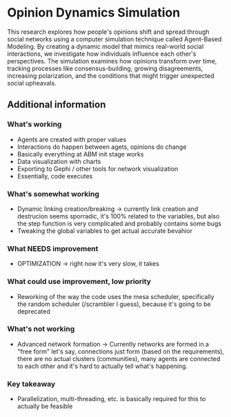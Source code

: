 # Opinion Dynamics Simulation
This research explores how people's opinions shift and spread through social networks using a computer simulation technique called Agent-Based Modeling. By creating a dynamic model that mimics real-world social interactions, we investigate how individuals influence each other's perspectives. The simulation examines how opinions transform over time, tracking processes like consensus-building, growing disagreements, increasing polarization, and the conditions that might trigger unexpected social upheavals.

## Additional information

### What's working
- Agents are created with proper values
- Interactions do happen between agets, opinions do change
- Basically everything at ABM init stage works
- Data visualization with charts
- Exporting to Gephi / other tools for network visualization
- Essentially, code executes


### What's somewhat working
- Dynamic linking creation/breaking -> currently link creation and destrucion seems sporradic, it's 100% related to the variables, but also the step function is very complicated and probably contains some bugs
- Tweaking the global variables to get actual accurate bevahior

### What NEEDS improvement
- OPTIMIZATION -> right now it's very slow, it takes

### What could use improvement, low priority
- Reworking of the way the code uses the mesa scheduler, specifically the random scheduler (/scrambler I guess), because it's going to be deprecated

### What's not working
- Advanced network formation -> Currently networks are formed in a "free form" let's say, connections just form (based on the requirements), there are no actual clusters (communities), many agents are connected to each other and it's hard to actually tell what's happening.



### Key takeaway
- Parallelization, multi-threading, etc. is basically required for this to actually be feasible
